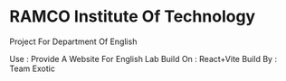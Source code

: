 # RAMCO Institute Of Technology

Project For Department Of English

Use : Provide A Website For English Lab
Build On : React+Vite
Build By : Team Exotic
